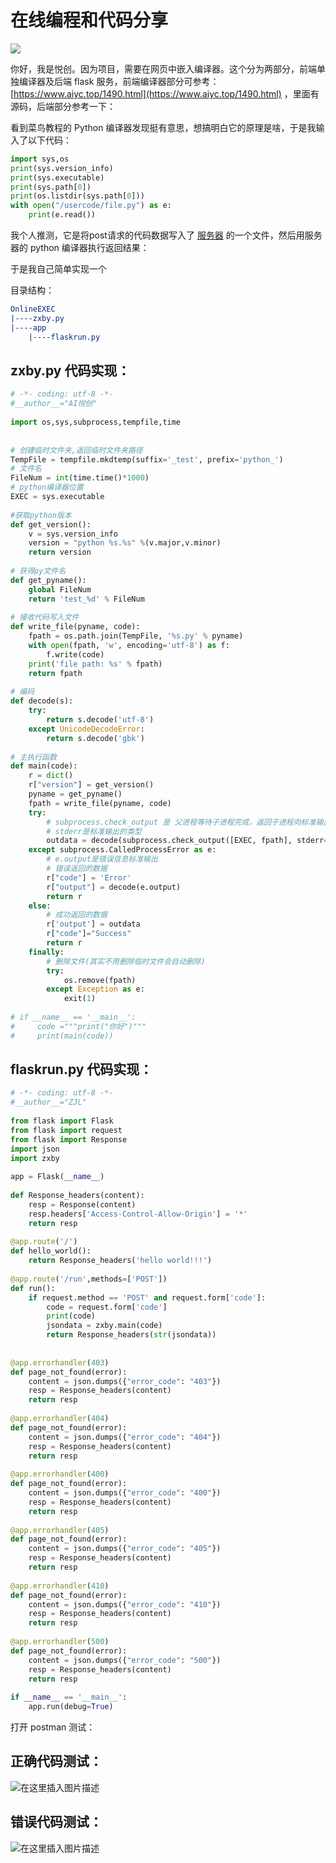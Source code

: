 # 在线编程和代码分享

![](https://images-aiyc-1301641396.cos.ap-guangzhou.myqcloud.com/20200712080135.jpg)

你好，我是悦创。因为项目，需要在网页中嵌入编译器。这个分为两部分，前端单独编译器及后端  flask 服务，前端编译器部分可参考：[https://www.aiyc.top/1490.html](https://www.aiyc.top/1490.html) ，里面有源码，后端部分参考一下：

看到菜鸟教程的 Python 编译器发现挺有意思，想搞明白它的原理是啥，于是我输入了以下代码：

```python
import sys,os
print(sys.version_info)
print(sys.executable)
print(sys.path[0])
print(os.listdir(sys.path[0]))
with open("/usercode/file.py") as e:
	print(e.read())
```



我个人推测，它是将post请求的代码数据写入了 [服务器](https://www.baidu.com/s?wd=服务器&tn=24004469_oem_dg&rsv_dl=gh_pl_sl_csd) 的一个文件，然后用服务器的 python 编译器执行返回结果：

于是我自己简单实现一个

目录结构：

```cmake
OnlineEXEC
|----zxby.py
|----app
    |----flaskrun.py
```



## zxby.py 代码实现：

```python
# -*- coding: utf-8 -*-
#__author__="AI悦创"
 
import os,sys,subprocess,tempfile,time
 
 
# 创建临时文件夹,返回临时文件夹路径
TempFile = tempfile.mkdtemp(suffix='_test', prefix='python_')
# 文件名
FileNum = int(time.time()*1000)
# python编译器位置
EXEC = sys.executable
 
#获取python版本
def get_version():
    v = sys.version_info
    version = "python %s.%s" %(v.major,v.minor)
    return version
 
# 获得py文件名
def get_pyname():
    global FileNum
    return 'test_%d' % FileNum
 
# 接收代码写入文件
def write_file(pyname, code):
    fpath = os.path.join(TempFile, '%s.py' % pyname)
    with open(fpath, 'w', encoding='utf-8') as f:
        f.write(code)
    print('file path: %s' % fpath)
    return fpath
 
# 编码
def decode(s):
    try:
        return s.decode('utf-8')
    except UnicodeDecodeError:
        return s.decode('gbk')
 
# 主执行函数
def main(code):
    r = dict()
    r["version"] = get_version()
    pyname = get_pyname()
    fpath = write_file(pyname, code)
    try:
        # subprocess.check_output 是 父进程等待子进程完成，返回子进程向标准输出的输出结果
        # stderr是标准输出的类型
        outdata = decode(subprocess.check_output([EXEC, fpath], stderr=subprocess.STDOUT, timeout=5))
    except subprocess.CalledProcessError as e:
        # e.output是错误信息标准输出
        # 错误返回的数据
        r["code"] = 'Error'
        r["output"] = decode(e.output)
        return r
    else:
        # 成功返回的数据
        r['output'] = outdata
        r["code"]="Success"
        return r
    finally:
        # 删除文件(其实不用删除临时文件会自动删除)
        try:
            os.remove(fpath)
        except Exception as e:
            exit(1)
 
# if __name__ == '__main__':
#     code ="""print("你好")"""
#     print(main(code))
```



## flaskrun.py 代码实现：

```python
# -*- coding: utf-8 -*-
#__author__="ZJL"
 
from flask import Flask
from flask import request
from flask import Response
import json
import zxby
 
app = Flask(__name__)
 
def Response_headers(content):
    resp = Response(content)
    resp.headers['Access-Control-Allow-Origin'] = '*'
    return resp
 
@app.route('/')
def hello_world():
    return Response_headers('hello world!!!')
 
@app.route('/run',methods=['POST'])
def run():
    if request.method == 'POST' and request.form['code']:
        code = request.form['code']
        print(code)
        jsondata = zxby.main(code)
        return Response_headers(str(jsondata))
 
 
@app.errorhandler(403)
def page_not_found(error):
    content = json.dumps({"error_code": "403"})
    resp = Response_headers(content)
    return resp
 
@app.errorhandler(404)
def page_not_found(error):
    content = json.dumps({"error_code": "404"})
    resp = Response_headers(content)
    return resp
 
@app.errorhandler(400)
def page_not_found(error):
    content = json.dumps({"error_code": "400"})
    resp = Response_headers(content)
    return resp
 
@app.errorhandler(405)
def page_not_found(error):
    content = json.dumps({"error_code": "405"})
    resp = Response_headers(content)
    return resp
 
@app.errorhandler(410)
def page_not_found(error):
    content = json.dumps({"error_code": "410"})
    resp = Response_headers(content)
    return resp
 
@app.errorhandler(500)
def page_not_found(error):
    content = json.dumps({"error_code": "500"})
    resp = Response_headers(content)
    return resp
 
if __name__ == '__main__':
    app.run(debug=True)
```

打开 postman 测试：

## 正确代码测试：

![在这里插入图片描述](https://img-blog.csdnimg.cn/20210221202620986.png?x-oss-process=image/watermark,type_ZmFuZ3poZW5naGVpdGk,shadow_10,text_aHR0cHM6Ly9ibG9nLmNzZG4ubmV0L3FxXzMzMjU0NzY2,size_16,color_FFFFFF,t_70)



## 错误代码测试：

![在这里插入图片描述](https://img-blog.csdnimg.cn/20210221202737636.png?x-oss-process=image/watermark,type_ZmFuZ3poZW5naGVpdGk,shadow_10,text_aHR0cHM6Ly9ibG9nLmNzZG4ubmV0L3FxXzMzMjU0NzY2,size_16,color_FFFFFF,t_70)
